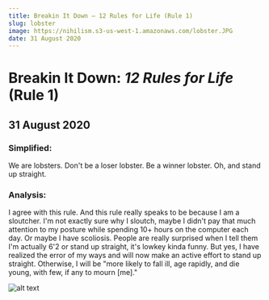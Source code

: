 ```yaml
---
title: Breakin It Down — 12 Rules for Life (Rule 1)
slug: lobster
image: https://nihilism.s3-us-west-1.amazonaws.com/lobster.JPG
date: 31 August 2020
---
```


# Breakin It Down: _12 Rules for Life_ (Rule 1)

## 31 August 2020

### **Simplified**:

We are lobsters. Don't be a loser lobster. Be a winner lobster. Oh, and stand up straight.

### **Analysis**:

I agree with this rule. And this rule really speaks to be because I am a sloutcher. I'm not exactly sure why I sloutch, maybe I didn't pay that much attention to my posture while spending 10+ hours on the computer each day. Or maybe I have scoliosis. People are really surprised when I tell them I'm actually 6'2 or stand up straight, it's lowkey kinda funny. But yes, I have realized the error of my ways and will now make an active effort to stand up straight. Otherwise, I will be "more likely to fall ill, age rapidly, and die young, with few, if any to mourn \[me\]."

![alt text](https://nihilism.s3-us-west-1.amazonaws.com/lobster.JPG)
